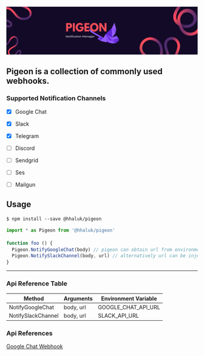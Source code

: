 ![Pigeon](./pigeon.png "Pigeon")
## Pigeon is a collection of commonly used webhooks.
### Supported Notification Channels

- [x] Google Chat
- [x] Slack
- [X] Telegram
- [ ] Discord
- [ ] Sendgrid
- [ ] Ses
- [ ] Mailgun


## Usage

```console
$ npm install --save @hhaluk/pigeon
```


```js
import * as Pigeon from '@hhaluk/pigeon'

function foo () {
  Pigeon.NotifyGoogleChat(body) // pigeon can obtain url from environment. See Api Reference Table.
  Pigeon.NotifySlackChannel(body, url) // alternatively url can be injected directly.
}
```
---

### Api Reference Table
|  Method | Arguments  | Environment Variable  |
|---|---|---|
| NotifyGoogleChat  | body, url   | GOOGLE_CHAT_API_URL
| NotifySlackChannel  | body, url   | SLACK_API_URL

### Api References

[Google Chat Webhook](https://developers.google.com/chat/api/guides/message-formats)

